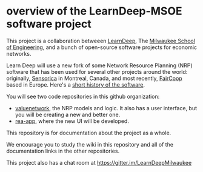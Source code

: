 # overview of the LearnDeep-MSOE software project

This project is a collaboration betweeen [LearnDeep](http://learndeep.org/), The [Milwaukee School of Engineering](http://www.msoe.edu/), and a bunch of open-source software projects for economic networks.

Learn Deep will use a new fork of some Network Resource Planning (NRP) software that has been used for several other projects around the world: originally, [Sensorica](http://www.sensorica.co/) in Montreal, Canada, and most recently, [FairCoop](https://fair.coop/) based in Europe. Here's a [short history of the software](https://github.com/django-rea/rea-app/wiki).

You will see two code repositories in this github organization:
* [valuenetwork](https://github.com/LearnDeepMilwaukee/valuenetwork), the NRP models and logic. It also has a user interface, but you will be creating a new and better one.
* [rea-app](https://github.com/LearnDeepMilwaukee/rea-app), where the new UI will be developed. 

This repository is for documentation about the project as a whole.

We encourage you to study the wiki in this repository and all of the documentation links in the other repositories.

This project also has a chat room at https://gitter.im/LearnDeepMilwaukee
